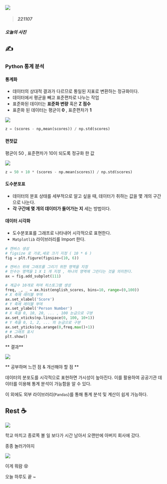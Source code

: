![](https://velog.velcdn.com/images/jaepal/post/daa915d6-b574-44bf-aef7-96933cf8ec85/image.jpg)

> ##### 221107
##### 오늘의 사진

## ✍

### Python 통계 분석

#### 통계화

+ 데이터의 상대적 결과가 다르므로 통일된 지표로 변환하는 정규화이다.
+ 데이터에서 평균을 빼고 표준편차로 나누는 작업
+ 표준화된 데이터는 **표준화 변량** 혹은 **Z 점수**
+ 표준화 된 데이터는 평균이 **0** , 표준편차가 **1**

![](https://velog.velcdn.com/images/jaepal/post/18ec7f0d-1727-46e2-bd71-a385ae15d17d/image.png)


```python
z = (scores - np,mean(scores)) / np.std(scores)
```

#### 편찻값
평균이 50 , 표준편차가 10이 되도록 정규화 한 값

![](https://velog.velcdn.com/images/jaepal/post/b09a91f8-6074-42a4-844f-ac0dce2f0eb6/image.png)

```python
z = 50 + 10 * (scores - np.mean(scores)) / np.std(scores)
```

#### 도수분포표

+ 데이터의 분포 상태를 세부적으로 알고 싶을 때, 데이터가 취하는 값을 몇 개의 구간으로 나눈다.
+ **각 구간에 몇 개의 데이터가 들어가는 지** 세는 방법이다.

#### 데이터 시각화

+ 도수분포표를 그래프로 나타내어 시각적으로 표현한다.
+ `Matplotlib` 라이브러리를 Import 한다.

```python
# 캔버스 생성
# figsize 로 가로,세로 크기 지정 ( 10 * 6 )
fig = plt.figure(figsize=(10, 6))

# 캔버스 위에 그래프를 그리기 위한 영역을 지정
# 인수는 영역을 1 X 1 개 지정 , 하나의 영역에 그린다는 것을 의미한다.
ax = fig.add_subplot(111)

# 계급수 10개로 하여 히스토그램 생성
freq, _, _ = ax.hist(english_scores, bins=10, range=(0,100))
# X 축에 레이블 부여
ax.set_xlabel('Score')
# Y 축에 레이블 부여
ax.set_ylabel('Person Number')
# X 축을 0, 10, 20, ... , 100 눈금으로 구분
ax.set_xticks(np.linspace(0, 100, 10+1))
# Y 축을 0, 1, 2, ... 의 눈금으로 구분
ax.set_yticks(np.arange(0,freq.max()+1))
# # 그래프 표시
plt.show()
```
** 결과**

![](https://velog.velcdn.com/images/jaepal/post/2081e08c-c681-4699-9ea2-38f7c79aa037/image.png)

** 공부하며 느낀 점 & 개선해야 할 점 **

데이터의 분포도를 시각적으로 표현하면 가시성이 높아진다. 이를 활용하여 공공기관 데이터를 이용해 통계 분석이 가능함을 알 수 있다.

이 외에도 외부 라이브러리(`Pandas`)를 통해 통계 분석 및 계산이 쉽게 가능하다.

## Rest ☕

![](https://velog.velcdn.com/images/jaepal/post/1366f64e-7f56-495b-b8ec-b880d0c386f4/image.png)

학교 마치고 종로쪽 볼 일 보다가 시간 남아서 오랜만에 아버지 회사에 갔다.

종종 놀러가야지 

![](https://velog.velcdn.com/images/jaepal/post/1a1548e8-1c1d-4e2d-90c3-68cc14848fc8/image.PNG)

이게 뭐람 😵 

오늘 하루도 끝 ~